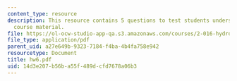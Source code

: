 ```yaml
---
content_type: resource
description: This resource contains 5 questions to test students understanding of
  course material.
file: https://ol-ocw-studio-app-qa.s3.amazonaws.com/courses/2-016-hydrodynamics-13-012-fall-2005/14d3e207b56ba55f489dcfd7678a06b3_hw6.pdf
file_type: application/pdf
parent_uid: a27e649b-9323-7184-f4ba-4b4fa758e942
resourcetype: Document
title: hw6.pdf
uid: 14d3e207-b56b-a55f-489d-cfd7678a06b3
---
```

